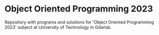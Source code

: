 # Object Oriented Programming 2023

Repository with programs and solutions for 'Object Oriented Programming 2023' subject at University of Technology in Gdańsk.

